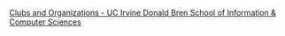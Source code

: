 [Clubs and Organizations - UC Irvine Donald Bren School of Information & Computer Sciences](https://qi.tc/qi/118375)
